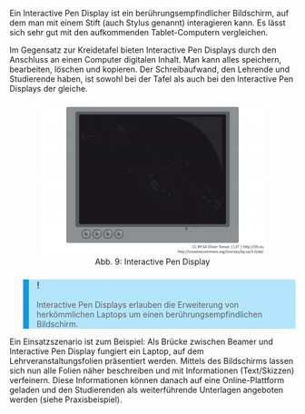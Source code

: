 Ein Interactive Pen Display ist ein berührungsempfindlicher Bildschirm, auf dem man mit einem Stift (auch Stylus genannt) interagieren kann. Es lässt sich sehr gut mit den aufkommenden Tablet-Computern vergleichen.

Im Gegensatz zur Kreidetafel bieten Interactive Pen Displays durch den Anschluss an einen Computer digitalen Inhalt. Man kann alles speichern, bearbeiten, löschen und kopieren. Der Schreibaufwand, den Lehrende und Studierende haben, ist sowohl bei der Tafel als auch bei den Interactive Pen Displays der gleiche.

<center><figure>
  <img src="img/9_Interactive_Pen_Display.jpg" alt="Abb. 9: Interactive Pen Display">
  <figcaption>Abb. 9: Interactive Pen Display</figcaption>
</figure></center>


<blockquote style="background: #B3E5FC; border-left: 10px solid #039BE5">

### !

Interactive Pen Displays erlauben die Erweiterung von herkömmlichen Laptops um einen berührungsempfindlichen Bildschirm.

</blockquote>

Ein Einsatzszenario ist zum Beispiel: Als Brücke zwischen Beamer und Interactive Pen Display fungiert ein Laptop, auf dem Lehrveranstaltungsfolien präsentiert werden. Mittels des Bildschirms lassen sich nun alle Folien näher beschreiben und mit Informationen (Text/Skizzen) verfeinern. Diese Informationen können danach auf eine Online-Plattform geladen und den Studierenden als weiterführende Unterlagen angeboten werden (siehe Praxisbeispiel).
